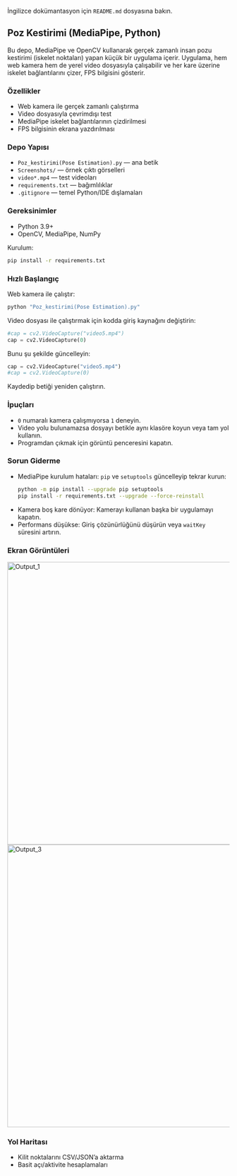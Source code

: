 İngilizce dokümantasyon için `README.md` dosyasına bakın.

## Poz Kestirimi (MediaPipe, Python)

Bu depo, MediaPipe ve OpenCV kullanarak gerçek zamanlı insan pozu kestirimi (iskelet noktaları) yapan küçük bir uygulama içerir. Uygulama, hem web kamera hem de yerel video dosyasıyla çalışabilir ve her kare üzerine iskelet bağlantılarını çizer, FPS bilgisini gösterir.

### Özellikler
- Web kamera ile gerçek zamanlı çalıştırma
- Video dosyasıyla çevrimdışı test
- MediaPipe iskelet bağlantılarının çizdirilmesi
- FPS bilgisinin ekrana yazdırılması

### Depo Yapısı
- `Poz_kestirimi(Pose Estimation).py` — ana betik
- `Screenshots/` — örnek çıktı görselleri
- `video*.mp4` — test videoları
- `requirements.txt` — bağımlılıklar
- `.gitignore` — temel Python/IDE dışlamaları

### Gereksinimler
- Python 3.9+
- OpenCV, MediaPipe, NumPy

Kurulum:
```bash
pip install -r requirements.txt
```

### Hızlı Başlangıç
Web kamera ile çalıştır:
```bash
python "Poz_kestirimi(Pose Estimation).py"
```

Video dosyası ile çalıştırmak için kodda giriş kaynağını değiştirin:
```python
#cap = cv2.VideoCapture("video5.mp4")
cap = cv2.VideoCapture(0)
```
Bunu şu şekilde güncelleyin:
```python
cap = cv2.VideoCapture("video5.mp4")
#cap = cv2.VideoCapture(0)
```
Kaydedip betiği yeniden çalıştırın.

### İpuçları
- `0` numaralı kamera çalışmıyorsa `1` deneyin.
- Video yolu bulunamazsa dosyayı betikle aynı klasöre koyun veya tam yol kullanın.
- Programdan çıkmak için görüntü penceresini kapatın.

### Sorun Giderme
- MediaPipe kurulum hataları: `pip` ve `setuptools` güncelleyip tekrar kurun:
  ```bash
  python -m pip install --upgrade pip setuptools
  pip install -r requirements.txt --upgrade --force-reinstall
  ```
- Kamera boş kare dönüyor: Kamerayı kullanan başka bir uygulamayı kapatın.
- Performans düşükse: Giriş çözünürlüğünü düşürün veya `waitKey` süresini artırın.

### Ekran Görüntüleri
<img width="640" height="640" alt="Output_1" src="https://github.com/user-attachments/assets/f9f8bb89-9fa4-4419-8259-afb6c87f1ebd" />
<img width="640" height="640" alt="Output_3" src="https://github.com/user-attachments/assets/57a962fb-75e7-4c8f-ac9c-5a63b418ca51" />

### Yol Haritası
- Kilit noktalarını CSV/JSON’a aktarma
- Basit açı/aktivite hesaplamaları

